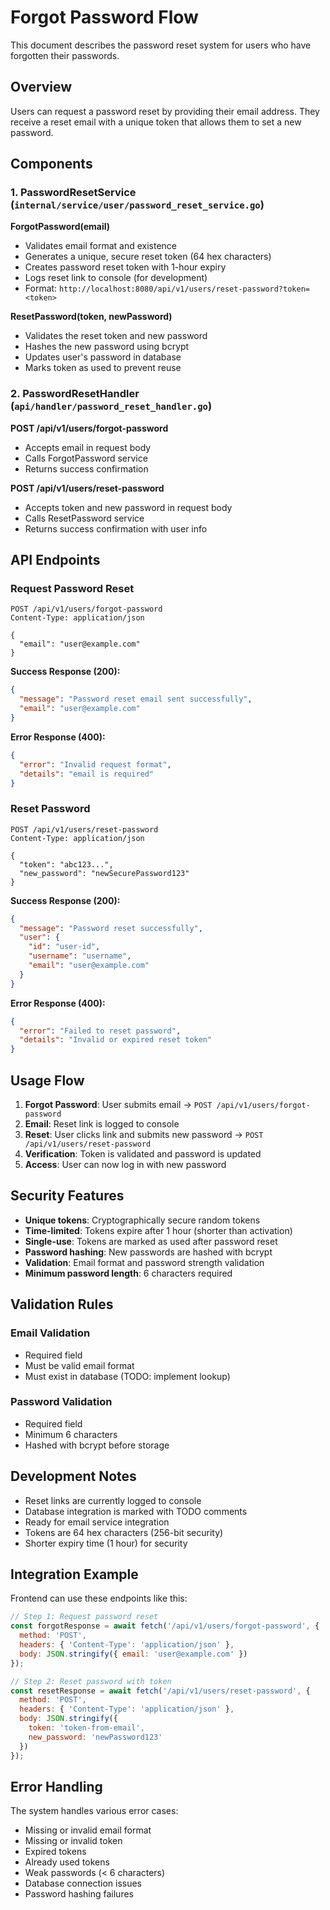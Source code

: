# Forgot Password Flow

This document describes the password reset system for users who have forgotten their passwords.

## Overview

Users can request a password reset by providing their email address. They receive a reset email with a unique token that allows them to set a new password.

## Components

### 1. PasswordResetService (`internal/service/user/password_reset_service.go`)

**ForgotPassword(email)**
- Validates email format and existence
- Generates a unique, secure reset token (64 hex characters)
- Creates password reset token with 1-hour expiry
- Logs reset link to console (for development)
- Format: `http://localhost:8080/api/v1/users/reset-password?token=<token>`

**ResetPassword(token, newPassword)**
- Validates the reset token and new password
- Hashes the new password using bcrypt
- Updates user's password in database
- Marks token as used to prevent reuse

### 2. PasswordResetHandler (`api/handler/password_reset_handler.go`)

**POST /api/v1/users/forgot-password**
- Accepts email in request body
- Calls ForgotPassword service
- Returns success confirmation

**POST /api/v1/users/reset-password**
- Accepts token and new password in request body
- Calls ResetPassword service
- Returns success confirmation with user info

## API Endpoints

### Request Password Reset
```
POST /api/v1/users/forgot-password
Content-Type: application/json

{
  "email": "user@example.com"
}
```

**Success Response (200):**
```json
{
  "message": "Password reset email sent successfully",
  "email": "user@example.com"
}
```

**Error Response (400):**
```json
{
  "error": "Invalid request format",
  "details": "email is required"
}
```

### Reset Password
```
POST /api/v1/users/reset-password
Content-Type: application/json

{
  "token": "abc123...",
  "new_password": "newSecurePassword123"
}
```

**Success Response (200):**
```json
{
  "message": "Password reset successfully",
  "user": {
    "id": "user-id",
    "username": "username",
    "email": "user@example.com"
  }
}
```

**Error Response (400):**
```json
{
  "error": "Failed to reset password",
  "details": "Invalid or expired reset token"
}
```

## Usage Flow

1. **Forgot Password**: User submits email → `POST /api/v1/users/forgot-password`
2. **Email**: Reset link is logged to console
3. **Reset**: User clicks link and submits new password → `POST /api/v1/users/reset-password`
4. **Verification**: Token is validated and password is updated
5. **Access**: User can now log in with new password

## Security Features

- **Unique tokens**: Cryptographically secure random tokens
- **Time-limited**: Tokens expire after 1 hour (shorter than activation)
- **Single-use**: Tokens are marked as used after password reset
- **Password hashing**: New passwords are hashed with bcrypt
- **Validation**: Email format and password strength validation
- **Minimum password length**: 6 characters required

## Validation Rules

### Email Validation
- Required field
- Must be valid email format
- Must exist in database (TODO: implement lookup)

### Password Validation
- Required field
- Minimum 6 characters
- Hashed with bcrypt before storage

## Development Notes

- Reset links are currently logged to console
- Database integration is marked with TODO comments
- Ready for email service integration
- Tokens are 64 hex characters (256-bit security)
- Shorter expiry time (1 hour) for security

## Integration Example

Frontend can use these endpoints like this:

```javascript
// Step 1: Request password reset
const forgotResponse = await fetch('/api/v1/users/forgot-password', {
  method: 'POST',
  headers: { 'Content-Type': 'application/json' },
  body: JSON.stringify({ email: 'user@example.com' })
});

// Step 2: Reset password with token
const resetResponse = await fetch('/api/v1/users/reset-password', {
  method: 'POST',
  headers: { 'Content-Type': 'application/json' },
  body: JSON.stringify({ 
    token: 'token-from-email',
    new_password: 'newPassword123'
  })
});
```

## Error Handling

The system handles various error cases:
- Missing or invalid email format
- Missing or invalid token
- Expired tokens
- Already used tokens
- Weak passwords (< 6 characters)
- Database connection issues
- Password hashing failures